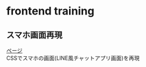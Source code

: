 # frontend training
## スマホ画面再現
[ページ](https://marcy326.github.io/frontend_training01/)  
CSSでスマホの画面(LINE風チャットアプリ画面)を再現